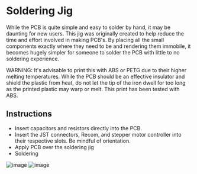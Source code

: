 # Soldering Jig

While the PCB is quite simple and easy to solder by hand, it may be daunting for new users.  This jig was originally created to help reduce the time and effort involved in making PCB's.  By placing all the small components exactly where they need to be and rendering them immobile, it becomes hugely simpler for someone to solder the PCB with little to no soldering experience.

WARNING: It's advisable to print this with ABS or PETG due to their higher melting temperatures.  While the PCB should be an effective insulator and shield the plastic from heat, do not let the tip of the iron dwell for too long as the printed plastic may warp or melt.  This print has been tested with ABS.  

## Instructions

- Insert capacitors and resistors directly into the PCB.  
- Insert the JST connectors, Recom, and stepper motor controller into their respective slots.  Be mindful of orientation.
- Apply PCB over the soldering jig
- Soldering

![image](../../../Pictures/solder_jig_assembly.jpg)
![image](../../../Pictures/solder_jig_mounted.jpg)